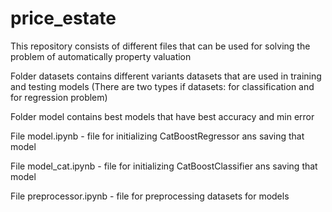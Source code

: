 # price_estate
This repository consists of different files that can be used for solving the problem of automatically property valuation

Folder datasets contains different variants datasets that are used in training and testing models (There are two types if datasets: for classification and for regression problem)

Folder model contains best models that have best accuracy and min error 

File model.ipynb - file for initializing CatBoostRegressor ans saving that model 

File model_cat.ipynb - file for initializing CatBoostClassifier ans saving that model 

File preprocessor.ipynb - file for preprocessing datasets for models
